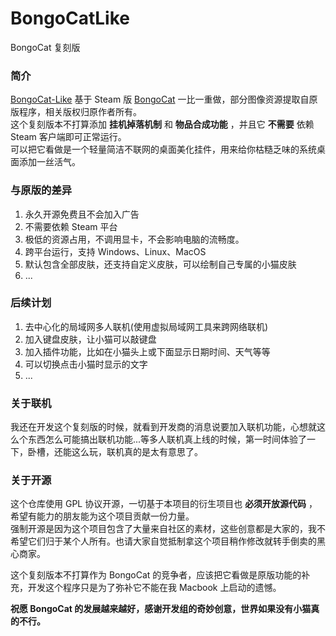 # BongoCatLike
BongoCat 复刻版

### 简介
[BongoCat-Like](https://github.com/WLongSAMA/BongoCatLike) 基于 Steam 版 [BongoCat](https://store.steampowered.com/app/3419430/Bongo_Cat) 一比一重做，部分图像资源提取自原版程序，相关版权归原作者所有。  
这个复刻版本不打算添加 **挂机掉落机制** 和 **物品合成功能** ，并且它 **不需要** 依赖 Steam 客户端即可正常运行。  
可以把它看做是一个轻量简洁不联网的桌面美化挂件，用来给你枯糙乏味的系统桌面添加一丝活气。

### 与原版的差异

1. 永久开源免费且不会加入广告
2. 不需要依赖 Steam 平台
3. 极低的资源占用，不调用显卡，不会影响电脑的流畅度。
4. 跨平台运行，支持 Windows、Linux、MacOS
5. 默认包含全部皮肤，还支持自定义皮肤，可以绘制自己专属的小猫皮肤
6. ...

### 后续计划

1. 去中心化的局域网多人联机(使用虚拟局域网工具来跨网络联机)
2. 加入键盘皮肤，让小猫可以敲键盘
3. 加入插件功能，比如在小猫头上或下面显示日期时间、天气等等
4. 可以切换点击小猫时显示的文字
5. ...

### 关于联机

我还在开发这个复刻版的时候，就看到开发商的消息说要加入联机功能，心想就这么个东西怎么可能搞出联机功能...等多人联机真上线的时候，第一时间体验了一下，卧槽，还能这么玩，联机真的是太有意思了。

### 关于开源

这个仓库使用 GPL 协议开源，一切基于本项目的衍生项目也 **必须开放源代码** ，希望有能力的朋友能为这个项目贡献一份力量。  
强制开源是因为这个项目包含了大量来自社区的素材，这些创意都是大家的，我不希望它们归于某个人所有。也请大家自觉抵制拿这个项目稍作修改就转手倒卖的黑心商家。  

这个复刻版本不打算作为 BongoCat 的竞争者，应该把它看做是原版功能的补充，开发这个程序只是为了弥补它不能在我 Macbook 上启动的遗憾。  

**祝愿 BongoCat 的发展越来越好，感谢开发组的奇妙创意，世界如果没有小猫真的不行。**
